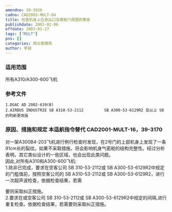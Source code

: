 ```yaml
---
amendno: 39-3926  
cadno: CAD2003-MULT-04  
title: 检查机身上应急出口及客舱门周围的蒙皮  
publishdate: 2003-02-06  
effdate: 2003-01-27  
tags: ["MULT"]  
pns: []  
categories: 西北管理局  
author: 李锐  
---
```

  
### 适用范围  
所有A310/A300-600飞机  
  
<!--more-->  
### 参考文件  
    1.DGAC AD 2002-639(B)  
    2.AIRBUS INDUSTRIE SB A310-53-2112         SB A300-53-6129R2 及以上 SB的昀新更改版  
  
### 原因、措施和规定 本适航指令替代 CAD2001-MULT-16，39-3170  
对一架A300B4-203飞机进行例行检查时发现，在2号门的上部机身上发现了一条91cm长的裂纹。如果不采取措施，将会影响机身气密舱的结构完整性。经过分析表明，其它类似设计的一些区域，也会出现此类问题。  
    因此,对所有A310和A300-600飞机:  
    1.除非已完成，要求在空客公司 SB 310-53-2112或 SB A300-53-6129R2中规定的门槛值前，按照空客公司的 SB A310-53-2112或 SB A300-53-6129R2，进行一次超声波检查，依据检查结果，若需  
      
要则采取纠正措施。  
    2.要求在或空客公司 SB 310-53-2112或 SB A300-53-6129R2中规定的间隔,进行重复检查。依据检查结果，若需要则采取纠正措施。  
